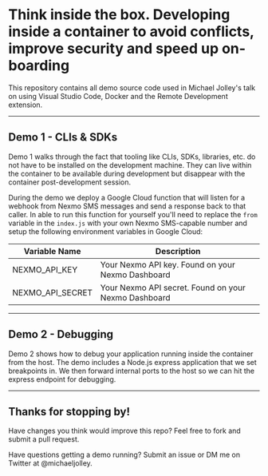 # Think inside the box. Developing inside a container to avoid conflicts, improve security and speed up on-boarding

This repository contains all demo source code used in Michael Jolley's talk on using Visual Studio Code, Docker and the Remote Development extension.

---

## Demo 1 - CLIs & SDKs

Demo 1 walks through the fact that tooling like CLIs, SDKs, libraries, etc. do not have to be installed on the development machine. They can live within the container to be available during development but disappear with the container post-development session.

During the demo we deploy a Google Cloud function that will listen for a webhook from Nexmo SMS messages and send a response back to that caller. In able to run this function for yourself you'll need to replace the `from` variable in the `index.js` with your own Nexmo SMS-capable number and setup the following environment variables in Google Cloud:

| Variable Name    | Description                                          |
| ---------------- | ---------------------------------------------------- |
| NEXMO_API_KEY    | Your Nexmo API key. Found on your Nexmo Dashboard    |
| NEXMO_API_SECRET | Your Nexmo API secret. Found on your Nexmo Dashboard |

---

## Demo 2 - Debugging

Demo 2 shows how to debug your application running inside the container from the host. The demo includes a Node.js express application that we set breakpoints in. We then forward internal ports to the host so we can hit the express endpoint for debugging.

---

## Thanks for stopping by!

Have changes you think would improve this repo? Feel free to fork and submit a pull request.

Have questions getting a demo running? Submit an issue or DM me on Twitter at @michaeljolley.
